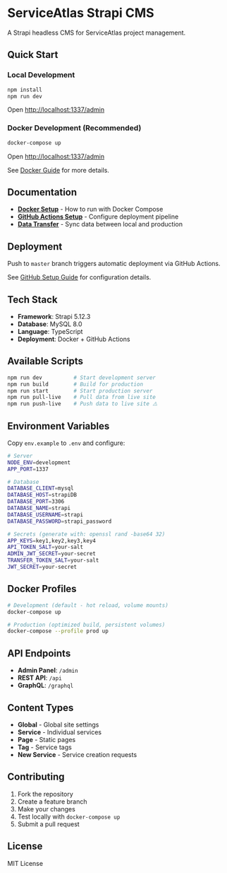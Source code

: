 # ServiceAtlas Strapi CMS

A Strapi headless CMS for ServiceAtlas project management.

## Quick Start

### Local Development
```bash
npm install
npm run dev
```
Open [http://localhost:1337/admin](http://localhost:1337/admin)

### Docker Development (Recommended)
```bash
docker-compose up
```
Open [http://localhost:1337/admin](http://localhost:1337/admin)

See [Docker Guide](doc/DOCKER.md) for more details.

## Documentation

- **[Docker Setup](doc/DOCKER.md)** - How to run with Docker Compose
- **[GitHub Actions Setup](doc/GITHUB-SETUP.md)** - Configure deployment pipeline
- **[Data Transfer](doc/DATA-TRANSFER.md)** - Sync data between local and production

## Deployment

Push to `master` branch triggers automatic deployment via GitHub Actions.

See [GitHub Setup Guide](doc/GITHUB-SETUP.md) for configuration details.

## Tech Stack

- **Framework**: Strapi 5.12.3
- **Database**: MySQL 8.0
- **Language**: TypeScript
- **Deployment**: Docker + GitHub Actions

## Available Scripts

```bash
npm run dev          # Start development server
npm run build        # Build for production
npm run start        # Start production server
npm run pull-live    # Pull data from live site
npm run push-live    # Push data to live site ⚠️
```

## Environment Variables

Copy `env.example` to `.env` and configure:

```bash
# Server
NODE_ENV=development
APP_PORT=1337

# Database
DATABASE_CLIENT=mysql
DATABASE_HOST=strapiDB
DATABASE_PORT=3306
DATABASE_NAME=strapi
DATABASE_USERNAME=strapi
DATABASE_PASSWORD=strapi_password

# Secrets (generate with: openssl rand -base64 32)
APP_KEYS=key1,key2,key3,key4
API_TOKEN_SALT=your-salt
ADMIN_JWT_SECRET=your-secret
TRANSFER_TOKEN_SALT=your-salt
JWT_SECRET=your-secret
```

## Docker Profiles

```bash
# Development (default - hot reload, volume mounts)
docker-compose up

# Production (optimized build, persistent volumes)
docker-compose --profile prod up
```

## API Endpoints

- **Admin Panel**: `/admin`
- **REST API**: `/api`
- **GraphQL**: `/graphql`

## Content Types

- **Global** - Global site settings
- **Service** - Individual services
- **Page** - Static pages
- **Tag** - Service tags
- **New Service** - Service creation requests

## Contributing

1. Fork the repository
2. Create a feature branch
3. Make your changes
4. Test locally with `docker-compose up`
5. Submit a pull request

## License

MIT License
